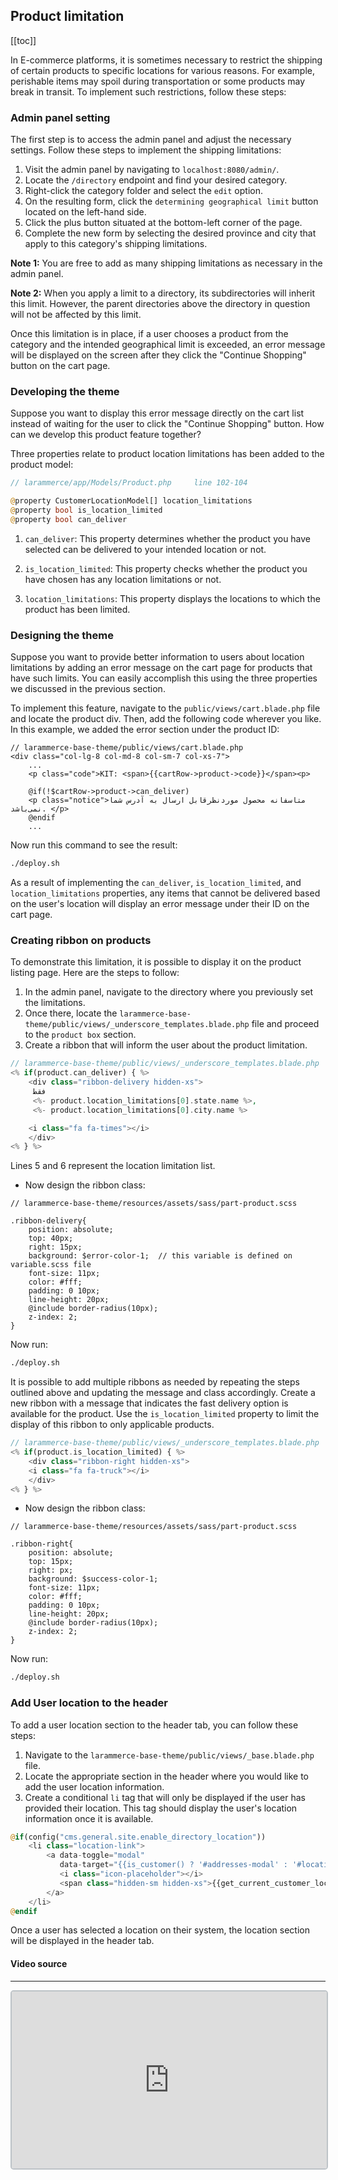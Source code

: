 ## Product limitation 

[[toc]]

In E-commerce platforms, it is sometimes necessary to restrict the shipping of certain products to specific locations for various reasons. For example, perishable items may spoil during transportation or some products may break in transit. To implement such restrictions, follow these steps:

### Admin panel setting

The first step is to access the admin panel and adjust the necessary settings. Follow these steps to implement the shipping limitations:

1. Visit the admin panel by navigating to `localhost:8080/admin/`.
2. Locate the `/directory` endpoint and find your desired category.
3. Right-click the category folder and select the `edit` option.
4. On the resulting form, click the `determining geographical limit` button located on the left-hand side.
5. Click the plus button situated at the bottom-left corner of the page.
6. Complete the new form by selecting the desired province and city that apply to this category's shipping limitations.

**Note 1:** You are free to add as many shipping limitations as necessary in the admin panel.

**Note 2:** When you apply a limit to a directory, its subdirectories will inherit this limit. However, the parent directories above the directory in question will not be affected by this limit.

Once this limitation is in place, if a user chooses a product from the category and the intended geographical limit is exceeded, an error message will be displayed on the screen after they click the "Continue Shopping" button on the cart page.


### Developing the theme 

Suppose you want to display this error message directly on the cart list instead of waiting for the user to click the "Continue Shopping" button. How can we develop this product feature together?

Three properties relate to product location limitations has been added to the product model:

```php
// larammerce/app/Models/Product.php     line 102-104

@property CustomerLocationModel[] location_limitations
@property bool is_location_limited
@property bool can_deliver

```

1. `can_deliver`: This property determines whether the product you have selected can be delivered to your intended location or not.

2. `is_location_limited`: This property checks whether the product you have chosen has any location limitations or not.

3. `location_limitations`: This property displays the locations to which the product has been limited.



### Designing the theme

Suppose you want to provide better information to users about location limitations by adding an error message on the cart page for products that have such limits. You can easily accomplish this using the three properties we discussed in the previous section.

To implement this feature, navigate to the `public/views/cart.blade.php` file and locate the product div. Then, add the following code wherever you like. In this example, we added the error section under the product ID:

```php{6-8}
// larammerce-base-theme/public/views/cart.blade.php
<div class="col-lg-8 col-md-8 col-sm-7 col-xs-7">
    ...
    <p class="code">KIT: <span>{{cartRow->product->code}}</span><p>

    @if(!$cartRow->product->can_deliver)
    <p class="notice">متاسفانه محصول موردنظرقابل ارسال به آدرس شما نمی‌باشد. </p>
    @endif
    ...
```

Now run this command to see the result:
```bash
./deploy.sh
```
As a result of implementing the `can_deliver`, `is_location_limited`, and `location_limitations` properties, any items that cannot be delivered based on the user's location will display an error message under their ID on the cart page.

### Creating ribbon on products

To demonstrate this limitation, it is possible to display it on the product listing page. 
Here are the steps to follow: 

1. In the admin panel, navigate to the directory where you previously set the limitations. 
2. Once there, locate the `larammerce-base-theme/public/views/_underscore_templates.blade.php` file and proceed to the `product box` section. 
3. Create a ribbon that will inform the user about the product limitation.


```php 
// larammerce-base-theme/public/views/_underscore_templates.blade.php
<% if(product.can_deliver) { %>
    <div class="ribbon-delivery hidden-xs"> 
     فقط 
     <%- product.location_limitations[0].state.name %>,
     <%- product.location_limitations[0].city.name %>

    <i class="fa fa-times"></i>
    </div>
<% } %>
```
Lines 5 and 6 represent the location limitation list.

- Now design the ribbon class:

```stylus
// larammerce-base-theme/resources/assets/sass/part-product.scss

.ribbon-delivery{
    position: absolute;
    top: 40px;
    right: 15px;
    background: $error-color-1;  // this variable is defined on variable.scss file
    font-size: 11px;
    color: #fff;
    padding: 0 10px;
    line-height: 20px;
    @include border-radius(10px);
    z-index: 2;
}
```

Now run:
```bash
./deploy.sh
```

It is possible to add multiple ribbons as needed by repeating the steps outlined above and updating the message and class accordingly.
Create a new ribbon with a message that indicates the fast delivery option is available for the product. Use the `is_location_limited` property to limit the display of this ribbon to only applicable products.

```php
// larammerce-base-theme/public/views/_underscore_templates.blade.php
<% if(product.is_location_limited) { %>
    <div class="ribbon-right hidden-xs"> 
    <i class="fa fa-truck"></i>
    </div>
<% } %>
```
- Now design the ribbon class:

```stylus
// larammerce-base-theme/resources/assets/sass/part-product.scss

.ribbon-right{
    position: absolute;
    top: 15px;
    right: px;
    background: $success-color-1;  
    font-size: 11px;
    color: #fff;
    padding: 0 10px;
    line-height: 20px;
    @include border-radius(10px);
    z-index: 2;
}
```
Now run:
```bash
./deploy.sh
```

### Add User location to the header

To add a user location section to the header tab, you can follow these steps: 

1. Navigate to the `larammerce-base-theme/public/views/_base.blade.php` file.
2. Locate the appropriate section in the header where you would like to add the user location information.
3. Create a conditional `li` tag that will only be displayed if the user has provided their location. This tag should display the user's location information once it is available.


```php
@if(config("cms.general.site.enable_directory_location"))
    <li class="location-link">
        <a data-toggle="modal"
           data-target="{{is_customer() ? '#addresses-modal' : '#location-modal' }}">
           <i class="icon-placeholder"></i>
           <span class="hidden-sm hidden-xs">{{get_current_customer_location_title()}}></span>
        </a>
    </li>
@endif
```
Once a user has selected a location on their system, the location section will be displayed in the header tab.

#### Video source
___

<div style="position:relative; padding-bottom:56.25%; padding-top:0; height:0;">
  <iframe src="https://www.aparat.com/video/video/embed/videohash/XvG5B/vt/frame" frameborder="0" style="position:absolute; top:0; left:0; width:100%; height:100%; border: 2px solid #bdc3c7; border-radius: 5px; opacity: 1;" allowfullscreen="true"></iframe>
</div>



